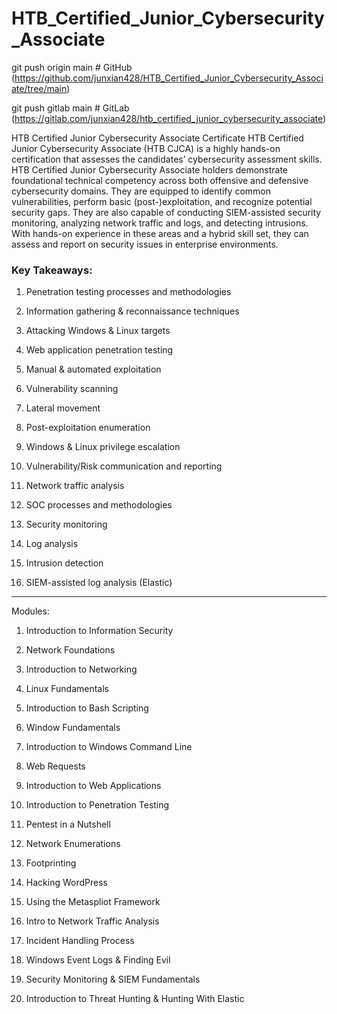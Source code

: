 ﻿# HTB_Certified_Junior_Cybersecurity_Associate

git push origin main # GitHub (https://github.com/junxian428/HTB_Certified_Junior_Cybersecurity_Associate/tree/main)

git push gitlab main # GitLab (https://gitlab.com/junxian428/htb_certified_junior_cybersecurity_associate)

HTB Certified Junior Cybersecurity Associate Certificate
HTB Certified Junior Cybersecurity Associate (HTB CJCA) is a highly hands-on certification that assesses the candidates’ cybersecurity assessment skills. HTB Certified Junior Cybersecurity Associate holders demonstrate foundational technical competency across both offensive and defensive cybersecurity domains. They are equipped to identify common vulnerabilities, perform basic (post-)exploitation, and recognize potential security gaps. They are also capable of conducting SIEM-assisted security monitoring, analyzing network traffic and logs, and detecting intrusions. With hands-on experience in these areas and a hybrid skill set, they can assess and report on security issues in enterprise environments.

<h3> Key Takeaways:</h3>

1.  Penetration testing processes and methodologies

2.  Information gathering & reconnaissance techniques

3.  Attacking Windows & Linux targets

4.  Web application penetration testing

5.  Manual & automated exploitation

6.  Vulnerability scanning

7.  Lateral movement

8.  Post-exploitation enumeration

9.  Windows & Linux privilege escalation

10. Vulnerability/Risk communication and reporting

11. Network traffic analysis

12. SOC processes and methodologies

13. Security monitoring

14. Log analysis

15. Intrusion detection

16. SIEM-assisted log analysis (Elastic)

---

Modules:

1. Introduction to Information Security

2. Network Foundations

3. Introduction to Networking

4. Linux Fundamentals

5. Introduction to Bash Scripting

6. Window Fundamentals

7. Introduction to Windows Command Line

8. Web Requests

9. Introduction to Web Applications

10. Introduction to Penetration Testing

11. Pentest in a Nutshell

12. Network Enumerations

13. Footprinting

14. Hacking WordPress

15. Using the Metaspliot Framework

16. Intro to Network Traffic Analysis

17. Incident Handling Process

18. Windows Event Logs & Finding Evil

19. Security Monitoring & SIEM Fundamentals

20. Introduction to Threat Hunting & Hunting With Elastic
